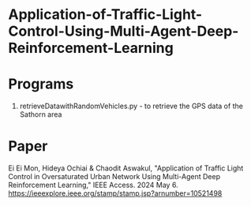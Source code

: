 # Application-of-Traffic-Light-Control-Using-Multi-Agent-Deep-Reinforcement-Learning

Programs
============================================================================================
1) retrieveDatawithRandomVehicles.py 	- to retrieve the GPS data of the Sathorn area





Paper
============================================================================================

Ei Ei Mon, Hideya Ochiai & Chaodit Aswakul, "Application of Traffic Light Control in Oversaturated Urban Network Using Multi-Agent Deep Reinforcement Learning," IEEE Access. 2024 May 6. https://ieeexplore.ieee.org/stamp/stamp.jsp?arnumber=10521498
